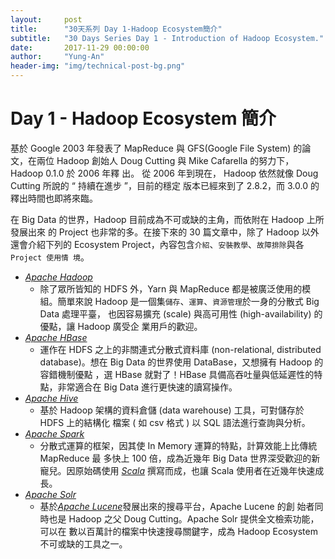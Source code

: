 ```yaml
---
layout:     post
title:      "30天系列 Day 1-Hadoop Ecosystem簡介"
subtitle:   "30 Days Series Day 1 - Introduction of Hadoop Ecosystem."
date:       2017-11-29 00:00:00
author:     "Yung-An"
header-img: "img/technical-post-bg.png"
---
```


# Day 1 - Hadoop Ecosystem 簡介

基於 Google 2003 年發表了 MapReduce 與 GFS(Google File System) 的論文，在兩位
Hadoop 創始人 Doug Cutting 與 Mike Cafarella 的努力下，Hadoop 0.1.0 於 2006 年釋
出。
從 2006 年到現在， Hadoop 依然就像 Doug Cutting 所說的 “ 持續在進步 ”，目前的穩定
版本已經來到了 2.8.2，而 3.0.0 的釋出時間也即將來臨。

在 Big Data 的世界，Hadoop 目前成為不可或缺的主角，而依附在 Hadoop 上所發展出來
的 Project 也非常的多。在接下來的 30 篇文章中，除了 Hadoop 以外還會介紹下列的
Ecosystem Project，內容包含`介紹`、`安裝教學`、`故障排除`與各 `Project 使用情
境`。

* [_Apache Hadoop_][hadoop_official]
  * 除了眾所皆知的 HDFS 外，Yarn 與 MapReduce 都是被廣泛使用的模組。簡單來說
    Hadoop 是一個集`儲存`、`運算`、`資源管理`於一身的分散式 Big Data 處理平臺，
    也因容易擴充 (scale) 與高可用性 (high-availability) 的優點，讓 Hadoop 廣受企
    業用戶的歡迎。
* [_Apache HBase_][hbase_official]
  * 運作在 HDFS 之上的非關連式分散式資料庫 (non-relational, distributed
    database)。想在 Big Data 的世界使用 DataBase，又想擁有 Hadoop 的容錯機制優點
    ，選 HBase 就對了！HBase 具備高吞吐量與低延遲性的特點，非常適合在 Big Data
    進行更快速的讀寫操作。
* [_Apache Hive_][hive_official]
  * 基於 Hadoop 架構的資料倉儲 (data warehouse) 工具，可對儲存於 HDFS 上的結構化
    檔案 ( 如 csv 格式 ) 以 SQL 語法進行查詢與分析。
* [_Apache Spark_][spark_official]
  * 分散式運算的框架，因其使 In Memory 運算的特點，計算效能上比傳統 MapReduce 最
    多快上 100 倍，成為近幾年 Big Data 世界深受歡迎的新寵兒。因原始碼使用
    [_Scala_][scala_official] 撰寫而成，也讓 Scala 使用者在近幾年快速成長。
* [_Apache Solr_][solr_official]
  * 基於[_Apache Lucene_][lucene_official]發展出來的搜尋平台，Apache Lucene 的創
    始者同時也是 Hadoop 之父 Doug Cutting。Apache Solr 提供全文檢索功能，可以在
    數以百萬計的檔案中快速搜尋關鍵字，成為 Hadoop Ecosystem 不可或缺的工具之一。

[hadoop_official]: https://hadoop.apache.org/
[hbase_official]: https://hbase.apache.org/
[hive_official]: https://hive.apache.org/
[spark_official]: https://spark.apache.org/
[scala_official]: https://www.scala-lang.org/
[solr_official]: https://lucene.apache.org/solr/
[lucene_official]: https://lucene.apache.org/
